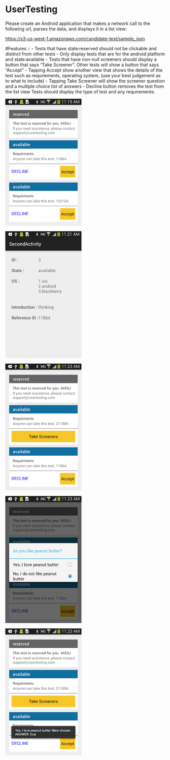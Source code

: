 # UserTesting
Please create an Android application that makes a network call to the following url, parses the data, and displays it in a list view:

https://s3-us-west-1.amazonaws.com/candidate-test/sample_json

#Features ::
    - Tests that have state:reserved should not be clickable and distinct from other tests
    - Only display tests that are for the android platform and state:available
    - Tests that have non-null screeners should display a button that says “Take Screener”. Other tests will show a button that says “Accept”
    - Tapping Accept show another view that shows the details of the test such as requirements, operating system, (use your best judgement as to what to include)
    - Tapping Take Screener will show the screener question and a multiple choice list of answers
    - Decline button removes the test from the list view
    Tests should display the type of test and any requirements.


![Image of Yaktocat](https://github.com/mvyas85/UserTesting/blob/master/screen_capture/sc5.png)

![Image of Yaktocat](https://github.com/mvyas85/UserTesting/blob/master/screen_capture/sc4.png)

![Image of Yaktocat](https://github.com/mvyas85/UserTesting/blob/master/screen_capture/sc3.png)

![Image of Yaktocat](https://github.com/mvyas85/UserTesting/blob/master/screen_capture/sc2.png)

![Image of Yaktocat](https://github.com/mvyas85/UserTesting/blob/master/screen_capture/sc1.png)


